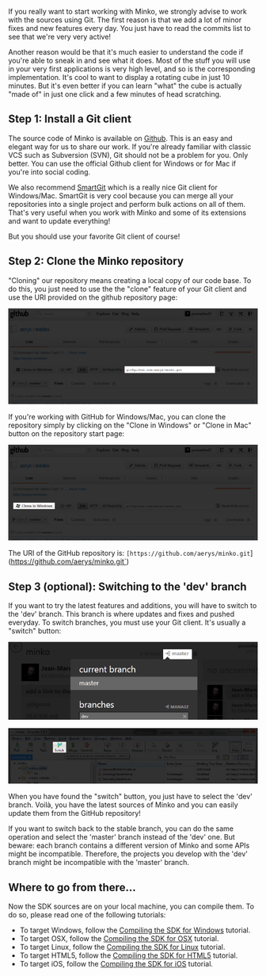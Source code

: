 If you really want to start working with Minko, we strongly advise to work with the sources using Git. The first reason is that we add a lot of minor fixes and new features every day. You just have to read the commits list to see that we're very very active!

Another reason would be that it's much easier to understand the code if you're able to sneak in and see what it does. Most of the stuff you will use in your very first applications is very high level, and so is the corresponding implementation. It's cool to want to display a rotating cube in just 10 minutes. But it's even better if you can learn "what" the cube is actually "made of" in just one click and a few minutes of head scratching.

Step 1: Install a Git client
----------------------------

The source code of Minko is available on [Github](https://github.com). This is an easy and elegant way for us to share our work. If you're already familiar with classic VCS such as Subversion (SVN), Git should not be a problem for you. Only better. You can use the official Github client for Windows or for Mac if you're into social coding.

We also recommend [SmartGit](http://www.syntevo.com/smartgit/download.html) which is a really nice Git client for Windows/Mac. SmartGit is very cool because you can merge all your repositories into a single project and perform bulk actions on all of them. That's very useful when you work with Minko and some of its extensions and want to update everything!

But you should use your favorite Git client of course!

Step 2: Clone the Minko repository
----------------------------------

"Cloning" our repository means creating a local copy of our code base. To do this, you just need to use the the "clone" feature of your Git client and use the URI provided on the github repository page:

![](images/Minko_github_uri.jpg "images/Minko_github_uri.jpg")

If you're working with GitHub for Windows/Mac, you can clone the repository simply by clicking on the "Clone in Windows" or "Clone in Mac" button on the repository start page:

![](images/Minko_github_clone.jpg "images/Minko_github_clone.jpg")

The URI of the GitHub repository is: `[https://github.com/aerys/minko.git`](https://github.com/aerys/minko.git`)

Step 3 (optional): Switching to the 'dev' branch
------------------------------------------------

If you want to try the latest features and additions, you will have to switch to the 'dev' branch. This branch is where updates and fixes and pushed everyday. To switch branches, you must use your Git client. It's usually a "switch" button:

![Switching branches with GitHub for Windows/Mac](images/Aerys_minko_github1.jpg "Switching branches with GitHub for Windows/Mac")

![Switching branches with SmartGit](images/Aerys_minko_smartgit1.jpg "Switching branches with SmartGit")

When you have found the "switch" button, you just have to select the 'dev' branch. Voilà, you have the latest sources of Minko and you can easily update them from the GitHub repository!

If you want to switch back to the stable branch, you can do the same operation and select the 'master' branch instead of the 'dev' one. But beware: each branch contains a different version of Minko and some APIs might be incompatible. Therefore, the projects you develop with the 'dev' branch might be incompatible with the 'master' branch.

Where to go from there...
-------------------------

Now the SDK sources are on your local machine, you can compile them. To do so, please read one of the following tutorials:

-   To target Windows, follow the [Compiling the SDK for Windows](Compiling_the_SDK_for_Windows.md) tutorial.
-   To target OSX, follow the [Compiling the SDK for OSX](Compiling_the_SDK_for_OSX.md) tutorial.
-   To target Linux, follow the [Compiling the SDK for Linux](Compiling_the_SDK_for_Linux.md) tutorial.
-   To target HTML5, follow the [Compiling the SDK for HTML5](Compiling_the_SDK_for_HTML5.md) tutorial.
-   To target iOS, follow the [Compiling the SDK for iOS](Compiling_the_SDK_for_iOS.md) tutorial.

